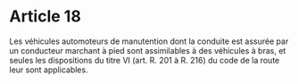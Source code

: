 # Article 18

Les véhicules automoteurs de manutention dont la conduite est assurée par un conducteur marchant à pied sont assimilables à des véhicules à bras, et seules les dispositions du titre VI (art. R. 201 à R. 216) du code de la route leur sont applicables.
